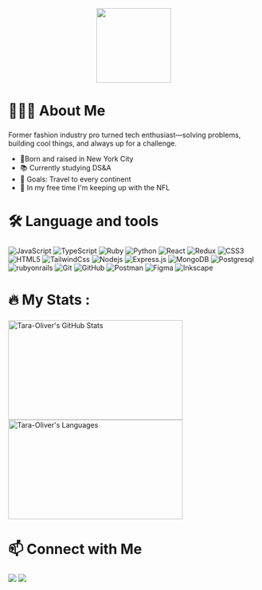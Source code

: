 <div align="center">
  <img height="150" src="https://res.cloudinary.com/dzgmrgcuo/image/upload/v1738989701/ezgif.com-gif-maker_1_e0l4eo.gif"  />
</div>


###

<h1 align="left">👩🏿‍💻  About Me</h1>

###
<p align="left">Former fashion industry pro turned tech enthusiast—solving problems, building cool things, and always up for a challenge.</p>
<ul align="left">
  <li align="left">🗽Born and raised in New York City</li>
  <li align="left">📚 Currently studying DS&A</li>
  <li align="left">🎯 Goals: Travel to every continent</li>
  <li align="left">🏈 In my free time I'm keeping up with the NFL </li>
</ul>


###

<h1 align="left">🛠  Language and tools</h1>

###

![JavaScript](https://img.shields.io/badge/-JavaScript-040b08?style=for-the-badge&logo=javascript&logoColor=black&labelColor=799CA5)
![TypeScript](https://img.shields.io/badge/-TypeScript-040b08?style=for-the-badge&logo=typeScript&logoColor=black&labelColor=799CA5)
![Ruby](https://img.shields.io/badge/-Ruby-040b08?style=for-the-badge&logo=ruby&logoColor=black&labelColor=799CA5)
![Python](https://img.shields.io/badge/-Python-040b08?style=for-the-badge&logo=python&logoColor=black&labelColor=799CA5)
![React](https://img.shields.io/badge/-React-040b08?style=for-the-badge&logo=react&logoColor=black&labelColor=799CA5)
![Redux](https://img.shields.io/badge/-Redux-040b08?style=for-the-badge&logo=redux&logoColor=black&labelColor=799CA5)
![CSS3](https://img.shields.io/badge/-CSS3-040b08?style=for-the-badge&logo=css3&logoColor=black&labelColor=799CA5)
![HTML5](https://img.shields.io/badge/-HTML5-040b08?style=for-the-badge&logo=html5&logoColor=black&labelColor=799CA5)
![TailwindCss](https://img.shields.io/badge/-TailwindCSS-040b08?style=for-the-badge&logo=tailwindcss&logoColor=black&labelColor=799CA5)
![Nodejs](https://img.shields.io/badge/-Nodejs-black?style=for-the-badge&logo=Node.js&logoColor=black&labelColor=799CA5)
![Express.js](https://img.shields.io/badge/-Express-black?style=for-the-badge&logo=express&logoColor=black&labelColor=799CA5)
![MongoDB](https://img.shields.io/badge/-MongoDB-black?style=for-the-badge&logo=mongodb&logoColor=black&labelColor=799CA5)
![Postgresql](https://img.shields.io/badge/-PostgreSQL-black?style=for-the-badge&logo=postgresql&logoColor=black&labelColor=799CA5)
![rubyonrails](https://img.shields.io/badge/-RubyonRails-black?style=for-the-badge&logo=rubyonrails&logoColor=black&labelColor=799CA5)
![Git](https://img.shields.io/badge/-Git-black?style=for-the-badge&logo=git&logoColor=black&labelColor=799CA5)
![GitHub](https://img.shields.io/badge/-GitHub-black?style=for-the-badge&logo=github&logoColor=black&labelColor=799CA5)
![Postman](https://img.shields.io/badge/-Postman-black?style=for-the-badge&logo=postman&logoColor=black&labelColor=799CA5)
![Figma](https://img.shields.io/badge/-Figma-black?style=for-the-badge&logo=figma&logoColor=black&labelColor=799CA5)
![Inkscape](https://img.shields.io/badge/-Inkscape-black?style=for-the-badge&logo=inkscape&logoColor=black&labelColor=799CA5)



###

<h1 align="left">🔥  My Stats :</h1>

###

 <a href="https://awesome-github-stats.azurewebsites.net/index.html??cardType=github&theme=gotham&preferLogin=false">    
      <img height=200 width=350 alt="Tara-Oliver's GitHub Stats" src="https://awesome-github-stats.azurewebsites.net/user-stats/Tara-Oliver?cardType=github&theme=dracula&preferLogin=false&Background=0D1117&Text=799CA5&Border=799CA5&Ring=799CA5&Title=799CA5" /></a>

   <a href="https://awesome-github-stats.azurewebsites.net/index.html??cardType=github&theme=gotham&preferLogin=false"> 
      <img height=200 width=350 alt="Tara-Oliver's Languages" src="https://github-readme-stats.vercel.app/api/top-langs/?username=Tara-Oliver&layout=compact&title_color=799CA5&text_color=799CA5&hide_progress=true&theme=transparent" /></a> 
  
  

###

<h1 align="left"> 📫 Connect with Me</h1>

###

<a href="http://www.linkedin.com/in/tara-oliver"><img src="https://img.shields.io/badge/linkedin-black?style=for-the-badge&logo=google%20chrome&logoColor=black&labelColor=799CA5"/></a>
<a href="https://tara-oliver.vercel.app/"><img src="https://img.shields.io/badge/portfolio-black?style=for-the-badge&logo=google%20chrome&logoColor=black&labelColor=799CA5"/></a>






